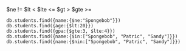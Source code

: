 $ne != $lt < $lte <= $gt > $gte >= 
```mongosh
db.students.find({name:{$ne:"Spongebob"}})
db.students.find({age:{$lt:20}})
db.students.find({gpa:{$gte:3, $lte:4}})
db.students.find({name:{$in:["Spongebob", "Patric", "Sandy"]}})
db.students.find({name:{$nin:["Spongebob", "Patric", "Sandy"]}})
```